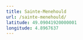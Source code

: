 ```yaml
---
title: Sainte-Menehould
url: /sainte-menehould/
latitude: 49.09041920000001
longitude: 4.8967637
---
```

